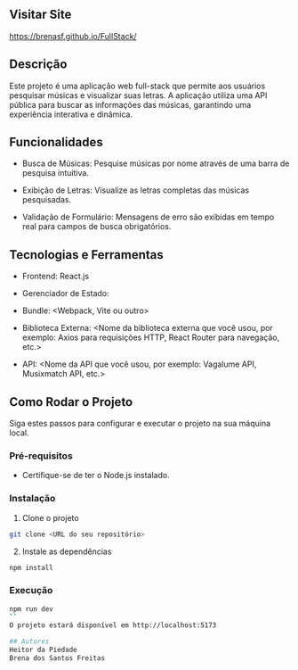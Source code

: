 ## Visitar Site
https://brenasf.github.io/FullStack/

## Descrição
Este projeto é uma aplicação web full-stack que permite aos usuários pesquisar músicas e visualizar suas letras. A aplicação utiliza uma API pública para buscar as informações das músicas, garantindo uma experiência interativa e dinâmica.

## Funcionalidades
- Busca de Músicas: Pesquise músicas por nome através de uma barra de pesquisa intuitiva.

- Exibição de Letras: Visualize as letras completas das músicas pesquisadas.

- Validação de Formulário: Mensagens de erro são exibidas em tempo real para campos de busca obrigatórios.

## Tecnologias e Ferramentas
- Frontend: React.js

- Gerenciador de Estado: <Context API ou Redux>

- Bundle: <Webpack, Vite ou outro>

- Biblioteca Externa: <Nome da biblioteca externa que você usou, por exemplo: Axios para requisições HTTP, React Router para navegação, etc.>

- API: <Nome da API que você usou, por exemplo: Vagalume API, Musixmatch API, etc.>

## Como Rodar o Projeto
Siga estes passos para configurar e executar o projeto na sua máquina local.

### Pré-requisitos
- Certifique-se de ter o Node.js instalado.

### Instalação 
1. Clone o projeto

```sh
git clone <URL do seu repositório>
```
2. Instale as dependências 
```sh
npm install
```

### Execução
```sh
npm run dev
``
O projeto estará disponível em http://localhost:5173

## Autores
Heitor da Piedade 
Brena dos Santos Freitas

